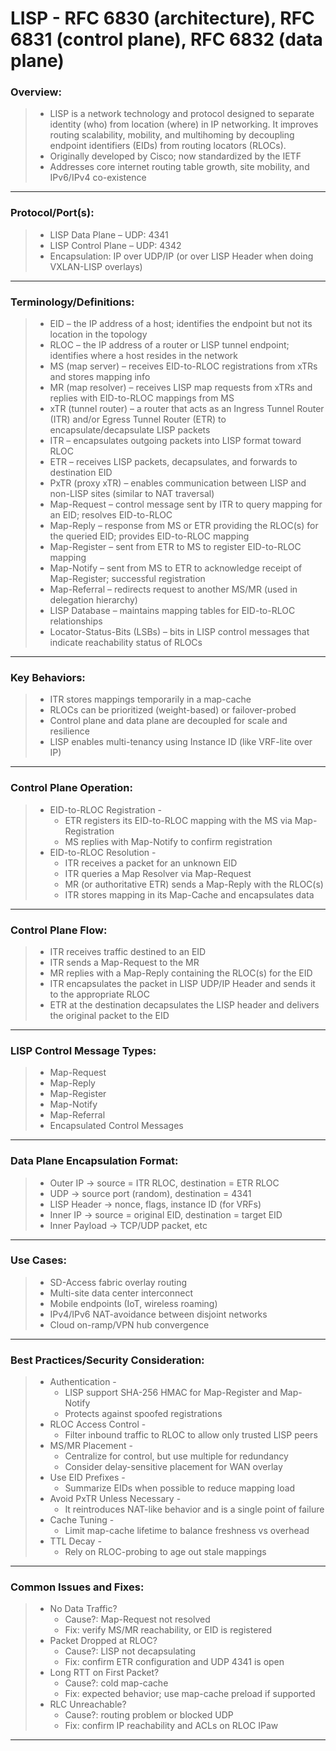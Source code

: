 # LISP - RFC 6830 (architecture), RFC 6831 (control plane), RFC 6832 (data plane)

### Overview:
> * LISP is a network technology and protocol designed to separate identity (who) from location (where) in IP networking. It improves routing scalability, mobility, and multihoming by decoupling endpoint identifiers (EIDs) from routing locators (RLOCs).
> * Originally developed by Cisco; now standardized by the IETF
> * Addresses core internet routing table growth, site mobility, and IPv6/IPv4 co-existence
---
### Protocol/Port(s):
> * LISP Data Plane – UDP: 4341
> * LISP Control Plane – UDP: 4342
> * Encapsulation: IP over UDP/IP (or over LISP Header when doing VXLAN-LISP overlays)
---
### Terminology/Definitions:
> * EID – the IP address of a host; identifies the endpoint but not its location in the topology
> * RLOC – the IP address of a router or LISP tunnel endpoint; identifies where a host resides in the network
> * MS (map server) – receives EID-to-RLOC registrations from xTRs and stores mapping info
> * MR (map resolver) – receives LISP map requests from xTRs and replies with EID-to-RLOC mappings from MS
> * xTR (tunnel router) – a router that acts as an Ingress Tunnel Router (ITR) and/or Egress Tunnel Router (ETR) to encapsulate/decapsulate LISP packets
> * ITR – encapsulates outgoing packets into LISP format toward RLOC
> * ETR – receives LISP packets, decapsulates, and forwards to destination EID
> * PxTR (proxy xTR) – enables communication between LISP and non-LISP sites (similar to NAT traversal)
> * Map-Request – control message sent by ITR to query mapping for an EID; resolves EID-to-RLOC
> * Map-Reply – response from MS or ETR providing the RLOC(s) for the queried EID; provides EID-to-RLOC mapping
> * Map-Register – sent from ETR to MS to register EID-to-RLOC mapping
> * Map-Notify – sent from MS to ETR to acknowledge receipt of Map-Register; successful registration
> * Map-Referral – redirects request to another MS/MR (used in delegation hierarchy)
> * LISP Database – maintains mapping tables for EID-to-RLOC relationships
> * Locator-Status-Bits (LSBs) – bits in LISP control messages that indicate reachability status of RLOCs
---
### Key Behaviors:
> * ITR stores mappings temporarily in a map-cache
> * RLOCs can be prioritized (weight-based) or failover-probed
> * Control plane and data plane are decoupled for scale and resilience
> * LISP enables multi-tenancy using Instance ID (like VRF-lite over IP)
---
### Control Plane Operation:
> * EID-to-RLOC Registration -
>   * ETR registers its EID-to-RLOC mapping with the MS via Map-Registration
>   * MS replies with Map-Notify to confirm registration
> * EID-to-RLOC Resolution -
>   * ITR receives a packet for an unknown EID
>   * ITR queries a Map Resolver via Map-Request
>   * MR (or authoritative ETR) sends a Map-Reply with the RLOC(s)
>   * ITR stores mapping in its Map-Cache and encapsulates data
---
### Control Plane Flow:
> * ITR receives traffic destined to an EID
> * ITR sends a Map-Request to the MR
> * MR replies with a Map-Reply containing the RLOC(s) for the EID
> * ITR encapsulates the packet in LISP UDP/IP Header and sends it to the appropriate RLOC
> * ETR at the destination decapsulates the LISP header and delivers the original packet to the EID
---
### LISP Control Message Types:
> * Map-Request
> * Map-Reply
> * Map-Register
> * Map-Notify
> * Map-Referral
> * Encapsulated Control Messages
---
### Data Plane Encapsulation Format:
> * Outer IP → source = ITR RLOC, destination = ETR RLOC
> * UDP → source port (random), destination = 4341
> * LISP Header → nonce, flags, instance ID (for VRFs)
> * Inner IP → source = original EID, destination = target EID
> * Inner Payload → TCP/UDP packet, etc
---
### Use Cases:
> * SD-Access fabric overlay routing
> * Multi-site data center interconnect
> * Mobile endpoints (IoT, wireless roaming)
> * IPv4/IPv6 NAT-avoidance between disjoint networks
> * Cloud on-ramp/VPN hub convergence
---
### Best Practices/Security Consideration:
> * Authentication - 
>   * LISP support SHA-256 HMAC for Map-Register and Map-Notify
>   * Protects against spoofed registrations
> * RLOC Access Control -
>   * Filter inbound traffic to RLOC to allow only trusted LISP peers
> * MS/MR Placement -
>   * Centralize for control, but use multiple for redundancy
>   * Consider delay-sensitive placement for WAN overlay
> * Use EID Prefixes -
>   * Summarize EIDs when possible to reduce mapping load
> * Avoid PxTR Unless Necessary -
>   * It reintroduces NAT-like behavior and is a single point of failure
> * Cache Tuning -
>   * Limit map-cache lifetime to balance freshness vs overhead
> * TTL Decay -
>   * Rely on RLOC-probing to age out stale mappings
---
### Common Issues and Fixes:
> * No Data Traffic?
>   * Cause?: Map-Request not resolved
>   * Fix: verify MS/MR reachability, or EID is registered
> * Packet Dropped at RLOC?
>   * Cause?: LISP not decapsulating
>   * Fix: confirm ETR configuration and UDP 4341 is open
> * Long RTT on First Packet?
>   * Cause?: cold map-cache
>   * Fix: expected behavior; use map-cache preload if supported
> * RLC Unreachable?
>   * Cause?: routing problem or blocked UDP
>   * Fix: confirm IP reachability and ACLs on RLOC IPaw
---
